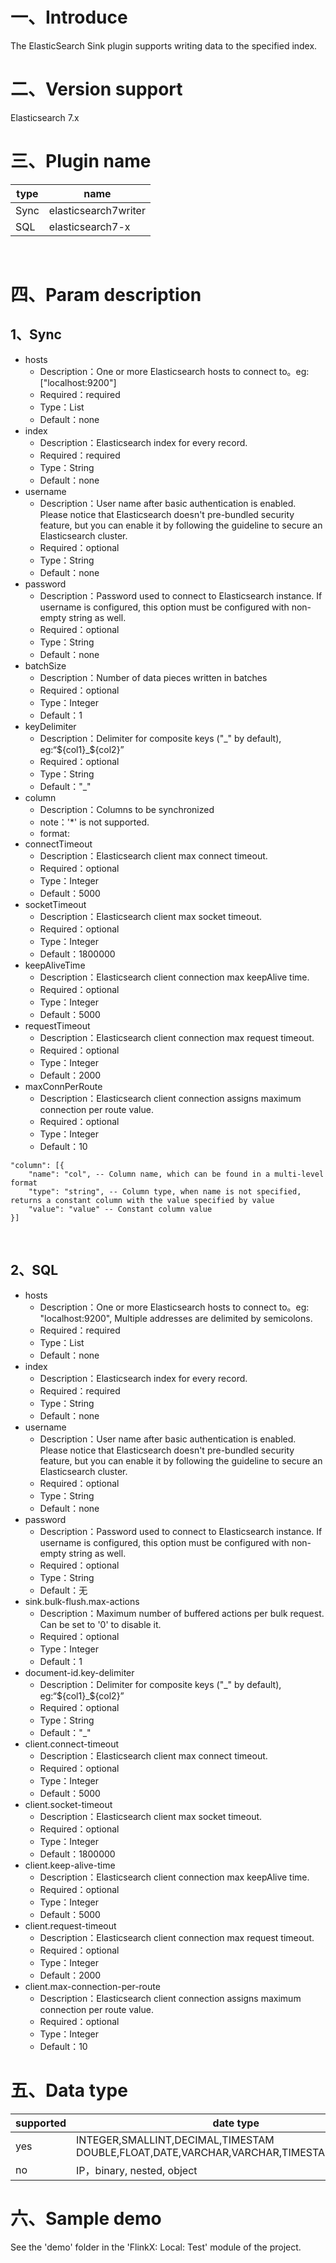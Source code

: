 # 一、Introduce

The ElasticSearch Sink plugin supports writing data to the specified index.
​

# 二、Version support 

Elasticsearch 7.x
​
# 三、Plugin name

| type|name|
| ---- | ----|
| Sync | elasticsearch7writer |
| SQL | elasticsearch7-x |

​

# 四、Param description

## 1、Sync

- hosts
   - Description：One or more Elasticsearch hosts to connect to。eg: ["localhost:9200"]
   - Required：required
   - Type：List<String>
   - Default：none
- index
   - Description：Elasticsearch index for every record. 
   - Required：required
   - Type：String
   - Default：none
- username
   - Description：User name after basic authentication is enabled. Please notice that Elasticsearch doesn't pre-bundled security feature, but you can enable it by following the guideline to secure an Elasticsearch cluster.
   - Required：optional
   - Type：String
   - Default：none
- password
   - Description：Password used to connect to Elasticsearch instance. If username is configured, this option must be configured with non-empty string as well.
   - Required：optional
   - Type：String
   - Default：none
- batchSize
   - Description：Number of data pieces written in batches
   - Required：optional
   - Type：Integer
   - Default：1
- keyDelimiter
   - Description：Delimiter for composite keys ("_" by default), eg:“${col1}_${col2}”
   - Required：optional
   - Type：String
   - Default："_"
- column
   - Description：Columns to be synchronized
   - note：'*' is not supported.
   - format:
- connectTimeout
    - Description：Elasticsearch client max connect timeout.
    - Required：optional
    - Type：Integer
    - Default：5000
- socketTimeout
    - Description：Elasticsearch client max socket timeout.
    - Required：optional
    - Type：Integer
    - Default：1800000
- keepAliveTime
    - Description：Elasticsearch client connection max keepAlive time.
    - Required：optional
    - Type：Integer
    - Default：5000
- requestTimeout
    - Description：Elasticsearch client connection max request timeout.
    - Required：optional
    - Type：Integer
    - Default：2000
- maxConnPerRoute
    - Description：Elasticsearch client connection assigns maximum connection per route value.
    - Required：optional
    - Type：Integer
    - Default：10
```
"column": [{
    "name": "col", -- Column name, which can be found in a multi-level format
    "type": "string", -- Column type, when name is not specified, returns a constant column with the value specified by value
    "value": "value" -- Constant column value
}]
```
​

## 2、SQL

- hosts
   - Description：One or more Elasticsearch hosts to connect to。eg: "localhost:9200", Multiple addresses are delimited by semicolons.
   - Required：required
   - Type：List<String>
   - Default：none
- index
   - Description：Elasticsearch index for every record. 
   - Required：required
   - Type：String
   - Default：none
- username
   - Description：User name after basic authentication is enabled. Please notice that Elasticsearch doesn't pre-bundled security feature, but you can enable it by following the guideline to secure an Elasticsearch cluster.
   - Required：optional
   - Type：String
   - Default：none
- password
   - Description：Password used to connect to Elasticsearch instance. If username is configured, this option must be configured with non-empty string as well.
   - Required：optional
   - Type：String
   - Default：无
- sink.bulk-flush.max-actions
   - Description：Maximum number of buffered actions per bulk request. Can be set to '0' to disable it.
   - Required：optional
   - Type：Integer
   - Default：1
- document-id.key-delimiter
   - Description：Delimiter for composite keys ("_" by default), eg:“${col1}_${col2}”
   - Required：optional
   - Type：String
   - Default："_"
- client.connect-timeout
    - Description：Elasticsearch client max connect timeout.
    - Required：optional
    - Type：Integer
    - Default：5000
- client.socket-timeout
    - Description：Elasticsearch client max socket timeout.
    - Required：optional
    - Type：Integer
    - Default：1800000
- client.keep-alive-time
    - Description：Elasticsearch client connection max keepAlive time.
    - Required：optional
    - Type：Integer
    - Default：5000
- client.request-timeout
    - Description：Elasticsearch client connection max request timeout.
    - Required：optional
    - Type：Integer
    - Default：2000
- client.max-connection-per-route
    - Description：Elasticsearch client connection assigns maximum connection per route value.
    - Required：optional
    - Type：Integer
    - Default：10

# 五、Data type

|supported | date type |
| --- | --- |
| yes |INTEGER,SMALLINT,DECIMAL,TIMESTAM DOUBLE,FLOAT,DATE,VARCHAR,VARCHAR,TIMESTAMP,TIME,BYTE|
| no | IP，binary, nested, object|

# 六、Sample demo

See the 'demo' folder in the 'FlinkX: Local: Test' module of the project.
